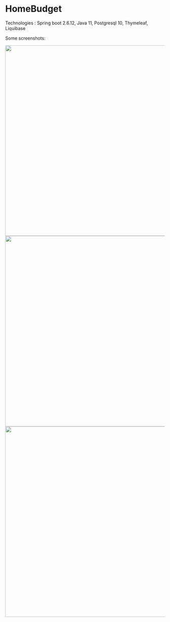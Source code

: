 # HomeBudget
Technologies : Spring boot 2.6.12, Java 11, Postgresql 10, Thymeleaf, Liquibase

Some screenshots:

<img src="https://user-images.githubusercontent.com/90650310/199801145-14f0b896-2a6d-4b77-a9a1-a9afe815e2eb.jpg" width="600">
<img src="https://user-images.githubusercontent.com/90650310/199801212-ba8de33c-a0d7-46f3-b82b-0d5baf815054.jpg" width="600">
<img src="https://user-images.githubusercontent.com/90650310/199801273-457d9bef-0b85-4cde-831a-140cf53ac4b5.jpg" width="600">

